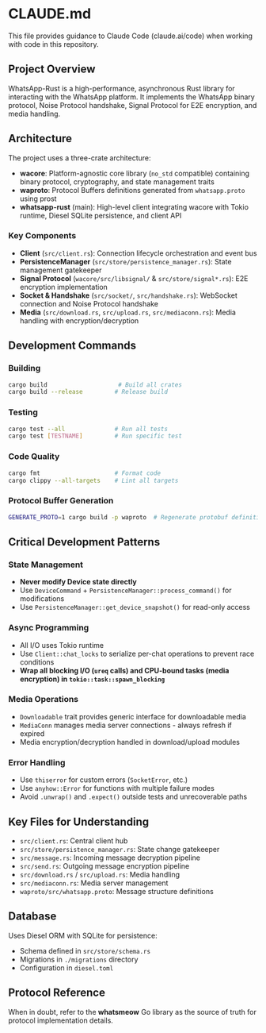 # CLAUDE.md

This file provides guidance to Claude Code (claude.ai/code) when working with code in this repository.

## Project Overview

WhatsApp-Rust is a high-performance, asynchronous Rust library for interacting with the WhatsApp platform. It implements the WhatsApp binary protocol, Noise Protocol handshake, Signal Protocol for E2E encryption, and media handling.

## Architecture

The project uses a three-crate architecture:

- **wacore**: Platform-agnostic core library (`no_std` compatible) containing binary protocol, cryptography, and state management traits
- **waproto**: Protocol Buffers definitions generated from `whatsapp.proto` using prost
- **whatsapp-rust** (main): High-level client integrating wacore with Tokio runtime, Diesel SQLite persistence, and client API

### Key Components

- **Client** (`src/client.rs`): Connection lifecycle orchestration and event bus
- **PersistenceManager** (`src/store/persistence_manager.rs`): State management gatekeeper
- **Signal Protocol** (`wacore/src/libsignal/` & `src/store/signal*.rs`): E2E encryption implementation
- **Socket & Handshake** (`src/socket/`, `src/handshake.rs`): WebSocket connection and Noise Protocol handshake
- **Media** (`src/download.rs`, `src/upload.rs`, `src/mediaconn.rs`): Media handling with encryption/decryption

## Development Commands

### Building
```bash
cargo build                    # Build all crates
cargo build --release         # Release build
```

### Testing
```bash
cargo test --all              # Run all tests
cargo test [TESTNAME]         # Run specific test
```

### Code Quality
```bash
cargo fmt                     # Format code
cargo clippy --all-targets    # Lint all targets
```

### Protocol Buffer Generation
```bash
GENERATE_PROTO=1 cargo build -p waproto  # Regenerate protobuf definitions
```

## Critical Development Patterns

### State Management
- **Never modify Device state directly**
- Use `DeviceCommand` + `PersistenceManager::process_command()` for modifications
- Use `PersistenceManager::get_device_snapshot()` for read-only access

### Async Programming
- All I/O uses Tokio runtime
- Use `Client::chat_locks` to serialize per-chat operations to prevent race conditions
- **Wrap all blocking I/O (`ureq` calls) and CPU-bound tasks (media encryption) in `tokio::task::spawn_blocking`**

### Media Operations
- `Downloadable` trait provides generic interface for downloadable media
- `MediaConn` manages media server connections - always refresh if expired
- Media encryption/decryption handled in download/upload modules

### Error Handling
- Use `thiserror` for custom errors (`SocketError`, etc.)
- Use `anyhow::Error` for functions with multiple failure modes
- Avoid `.unwrap()` and `.expect()` outside tests and unrecoverable paths

## Key Files for Understanding

- `src/client.rs`: Central client hub
- `src/store/persistence_manager.rs`: State change gatekeeper
- `src/message.rs`: Incoming message decryption pipeline
- `src/send.rs`: Outgoing message encryption pipeline
- `src/download.rs` / `src/upload.rs`: Media handling
- `src/mediaconn.rs`: Media server management
- `waproto/src/whatsapp.proto`: Message structure definitions

## Database

Uses Diesel ORM with SQLite for persistence:
- Schema defined in `src/store/schema.rs`
- Migrations in `./migrations` directory
- Configuration in `diesel.toml`

## Protocol Reference

When in doubt, refer to the **whatsmeow** Go library as the source of truth for protocol implementation details.